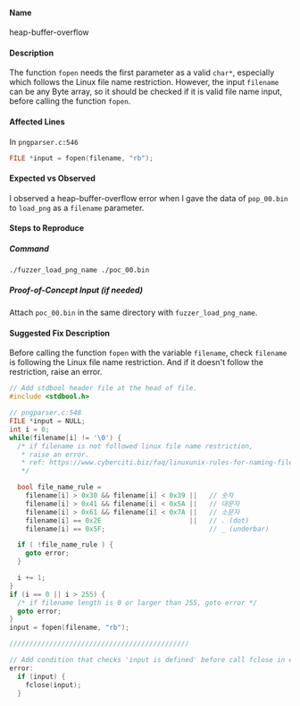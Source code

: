 #### Name

heap-buffer-overflow

#### Description

The function `fopen` needs the first parameter as a valid `char*`, especially which follows the Linux file name restriction. However, the input `filename` can be any Byte array, so it should be checked if it is valid file name input, before calling the function `fopen`. 

#### Affected Lines

In `pngparser.c:546`

```c
FILE *input = fopen(filename, "rb");
```



#### Expected vs Observed

I observed a heap-buffer-overflow error when I gave the data of `pop_00.bin` to `load_png` as a `filename` parameter.

#### Steps to Reproduce

##### Command

```
./fuzzer_load_png_name ./poc_00.bin
```

##### Proof-of-Concept Input (if needed)

Attach `poc_00.bin` in the same directory with `fuzzer_load_png_name`.

#### Suggested Fix Description

Before calling the function `fopen` with the variable `filename`, check `filename` is following the Linux file name restriction. And if it doesn't follow the restriction, raise an error.

```c
// Add stdbool header file at the head of file.
#include <stdbool.h>

// pngparser.c:548
FILE *input = NULL;
int i = 0;
while(filename[i] != '\0') {
  /* if filename is not followed linux file name restriction,
   * raise an error.
   * ref: https://www.cyberciti.biz/faq/linuxunix-rules-for-naming-file-and-directory-names/
   */

  bool file_name_rule =
    filename[i] > 0x30 && filename[i] < 0x39 ||   // 숫자
    filename[i] > 0x41 && filename[i] < 0x5A ||   // 대문자
    filename[i] > 0x61 && filename[i] < 0x7A ||   // 소문자
    filename[i] == 0x2E                      ||   // . (dot)
    filename[i] == 0x5F;                          // _ (underbar)

  if ( !file_name_rule ) {
    goto error;
  }

  i += 1;
}
if (i == 0 || i > 255) {
  /* if filename length is 0 or larger than 255, goto error */
  goto error;
}
input = fopen(filename, "rb");

/////////////////////////////////////////////

// Add condition that checks 'input is defined' before call fclose in error block.
error:
  if (input) {
    fclose(input);
  }
```

